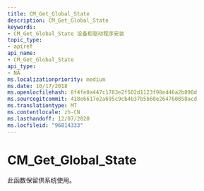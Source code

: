 ```yaml
---
title: CM_Get_Global_State
description: CM_Get_Global_State
keywords:
- CM_Get_Global_State 设备和驱动程序安装
topic_type:
- apiref
api_name:
- CM_Get_Global_State
api_type:
- NA
ms.localizationpriority: medium
ms.date: 10/17/2018
ms.openlocfilehash: 8f4fe0a447c1783e2f502d1123f98ed46a2b890d
ms.sourcegitcommit: 418e6617e2a695c9cb4b37b5b60e264760858acd
ms.translationtype: MT
ms.contentlocale: zh-CN
ms.lasthandoff: 12/07/2020
ms.locfileid: "96814333"
---
```

# <a name="cm_get_global_state"></a>CM_Get_Global_State

此函数保留供系统使用。
